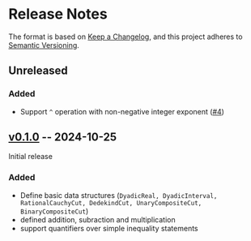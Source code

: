 # Release Notes

The format is based on [Keep a Changelog](https://keepachangelog.com/en/1.0.0/), and this project adheres to [Semantic Versioning](https://semver.org/spec/v2.0.0.html).

## Unreleased

### Added

- Support `^` operation with non-negative integer exponent ([#4](https://github.com/lucaferranti/DedekindCutArithmetic.jl/issues/4))

## [v0.1.0](https://github.com/lucaferranti/DedekindCutArithmetic.jl/releases/tag/v0.1.0) -- 2024-10-25

Initial release

### Added

- Define basic data structures (`DyadicReal, DyadicInterval, RationalCauchyCut, DedekindCut, UnaryCompositeCut, BinaryCompositeCut`)
- defined addition, subraction and multiplication
- support quantifiers over simple inequality statements
